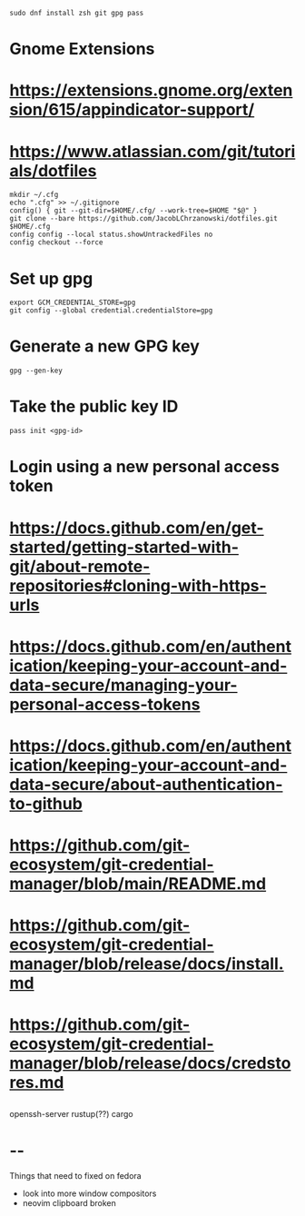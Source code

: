 ```
sudo dnf install zsh git gpg pass
```
# Gnome Extensions
# https://extensions.gnome.org/extension/615/appindicator-support/
# 
# https://www.atlassian.com/git/tutorials/dotfiles

```
mkdir ~/.cfg
echo ".cfg" >> ~/.gitignore
config() { git --git-dir=$HOME/.cfg/ --work-tree=$HOME "$@" }
git clone --bare https://github.com/JacobLChrzanowski/dotfiles.git $HOME/.cfg
config config --local status.showUntrackedFiles no
config checkout --force
```

# Set up gpg
```
export GCM_CREDENTIAL_STORE=gpg
git config --global credential.credentialStore=gpg
```
# Generate a new GPG key
`gpg --gen-key`
# Take the public key ID
`pass init <gpg-id>`

# Login using a new personal access token
# https://docs.github.com/en/get-started/getting-started-with-git/about-remote-repositories#cloning-with-https-urls
# https://docs.github.com/en/authentication/keeping-your-account-and-data-secure/managing-your-personal-access-tokens

#####
# https://docs.github.com/en/authentication/keeping-your-account-and-data-secure/about-authentication-to-github
# https://github.com/git-ecosystem/git-credential-manager/blob/main/README.md
# https://github.com/git-ecosystem/git-credential-manager/blob/release/docs/install.md
# https://github.com/git-ecosystem/git-credential-manager/blob/release/docs/credstores.md

##
openssh-server rustup(??) cargo 


# --
Things that need to fixed on fedora
- look into more window compositors
- neovim clipboard broken


